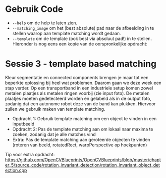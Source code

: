 # Gebruik Code

* `--help` om de help te laten zien.
* `--matching_image` om het (best absolute) pad naar de afbeelding in te stellen waarop aan template matching wordt gedaan.
* `--template` om de template (ook best via absoluut pad!) in te stellen.
Hieronder is nog eens een kopie van de oorspronkelijke opdracht:

# Sessie 3 - template based matching

Kleur segmentatie en connected components brengen je maar tot een beperkte oplossing bij heel wat problemen. Daarom gaan we deze week een stap verder. Op een transportband in een industriele setup komen zowel metalen plaatjes als metalen ringen voorbij (zie input foto). De metalen plaatjes moeten gedetecteerd worden en gelabeld als in de output foto, zodanig dat een autonome robot deze van de band kan plukken. Hiervoor zullen we gebruik maken van template matching.

* Opdracht 1: Gebruik template matching om een object te vinden in een inputbeeld
* Opdracht 2: Pas de template matching aan om lokaal naar maxima te zoeken, zodanig dat je alle matches vind
* Extra: Pas de template matching aan geroteerde objecten te vinden (roteren van beeld, rotatedRect, warpPerspective op hoekpunten)

Tip voor extra opdracht: https://github.com/OpenCVBlueprints/OpenCVBlueprints/blob/master/chapter_5/source_code/rotation_invariant_detection/rotation_invariant_object_detection.cpp


